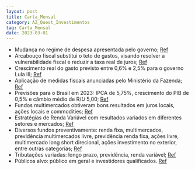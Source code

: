```yaml
---
layout: post
title: Carta_Mensal
category: AZ_Quest_Investimentos
tag: Carta_Mensal
date: 2023-03-01
---
```


- Mudança no regime de despesa apresentada pelo governo;
<a href="#" onclick="search_on_pdf('CARTA MENSAL – MARÇO 2023                      A novidade no arcabouço fiscal é a mud')">Ref</a>
- Arcabouço fiscal substitui o teto de gastos, visando resolver a vulnerabilidade fiscal e reduzir a taxa real de juros;
<a href="#" onclick="search_on_pdf('O governo apresentou o arcabouço fiscal para substituir o teto de gastos, caracterizado por impor l')">Ref</a>
- Crescimento real do gasto previsto entre 0,6% e 2,5% para o governo Lula III;
<a href="#" onclick="search_on_pdf('Ao prever crescimento real do gasto entre 0,6% e 2,5%, o arcabouço fiscal do governo Lula III manté')">Ref</a>
- Aplicação de medidas fiscais anunciadas pelo Ministério da Fazenda;
<a href="#" onclick="search_on_pdf('fiscais anunciadas pelo ministério da Fazenda, de tal forma que o preço dos ativos pode apresentar ')">Ref</a>
- Previsões para o Brasil em 2023: IPCA de 5,75%, crescimento do PIB de 0,5% e câmbio médio de R$/U$ 5,00;
<a href="#" onclick="search_on_pdf('No Brasil, em fevereiro, o IPCA foi de 0,84%, acumulando 5,60% em 12 meses, abaixo dos 5,77% observ')">Ref</a>
- Fundos multimercados obtiveram bons resultados em juros locais, ações locais e commodities;
<a href="#" onclick="search_on_pdf('No mês de março, os fundos da estratégia multimercados obtiveram bons resultados em juros locais, c')">Ref</a>
- Estratégias de Renda Variável com resultados variados em diferentes setores e mercados;
<a href="#" onclick="search_on_pdf('No mês de março, os fundos da estratégia multimercados obtiveram bons resultados em juros locais, c')">Ref</a>
- Diversos fundos preventivamente: renda fixa, multimercados, previdência multimercados livre, previdência renda fixa, ações livre, multimercado long short direcional, ações investimento no exterior, entre outras categorias;
<a href="#" onclick="search_on_pdf('II IE FIC FIM (40.792.737/0001-09): previdência multimercado livre, tributação previdência, destinad')">Ref</a>
- Tributações variadas: longo prazo, previdência, renda variável;
<a href="#" onclick="search_on_pdf('II IE FIC FIM (40.792.737/0001-09): previdência multimercado livre, tributação previdência, destinad')">Ref</a>
- Públicos alvo: público em geral e investidores qualificados.
<a href="#" onclick="search_on_pdf('investimento, tributação longo prazo, destinado ao público em geral, prazo de cotização e liquidação')">Ref</a>
